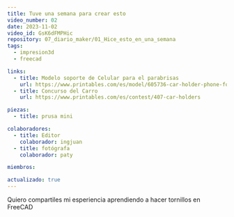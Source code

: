 ```yaml
---
title: Tuve una semana para crear esto
video_number: 02
date: 2023-11-02
video_id: GsK6dFMPHic
repository: 07_diario_maker/01_Hice_esto_en_una_semana
tags:
  - impresion3d
  - freecad

links:
  - title: Modelo soporte de Celular para el parabrisas 
    url: https://www.printables.com/es/model/605736-car-holder-phone-for-rearview
  - title: Concurso del Carro
    url: https://www.printables.com/es/contest/407-car-holders

piezas:
  - title: prusa mini

colaboradores:
  - title: Editor
    colaborador: ingjuan
  - title: fotógrafa
    colaborador: paty

miembros:

actualizado: true
---
```


Quiero compartiles mi esperiencia aprendiendo a hacer tornillos en FreeCAD
